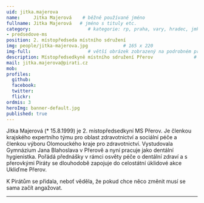 ```yaml
---
uid: jitka.majerova
name:     Jitka Majerová    # běžně používané jméno
fullname: Jitka Majerová   # jméno s tituly etc.
category:                     # kategorie: rp, praha, vary, hradec, jmk, senat
- predsedove-ms
position: 2. místopředseda místního sdružení
img: people/jitka-majerova.jpg             # 165 x 220
img-full:                     # větší obrázek zobrazený na podrobném profilu
description: Místopředsedkyně místního sdružení Přerov               # kratký popis, max 160 znaků
mail: jitka.majerova@pirati.cz
mob: 
profiles:
  github:
  facebook: 
  twitter:         
  flickr: 
ordmis: 3
heroImg: banner-default.jpg
published: true
---
```


Jitka Majerová (* 15.8.1999) je 2. místopředsedkyní MS Přerov. Je členkou krajského expertního týmu pro oblast zdravotnictví a sociální péče a členkou výboru Olomouckého kraje pro zdravotnictví. Vystudovala Gymnázium Jana Blahoslava v Přerově a nyní pracuje jako dentální hygienistka. Pořádá přednášky v rámci osvěty péče o dentální zdraví a s přerovkými Piráty se dlouhodobě zapojuje do celostátní úklidové akce Ukliďme Přerov.

K Pirátům se přidala, neboť věděla, že pokud chce něco změnit musí se sama začít angažovat. 

---
